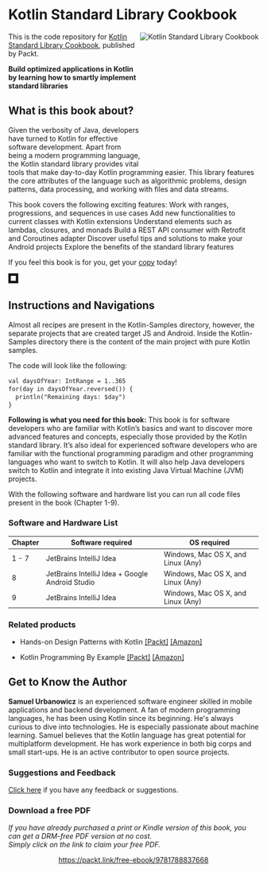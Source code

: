 


# Kotlin Standard Library Cookbook

<a href="https://www.packtpub.com/application-development/kotlin-standard-library-cookbook?utm_source=github&utm_medium=repository&utm_campaign=9781788837668 "><img src="https://www.packtpub.com/sites/default/files/B09896.png" alt="Kotlin Standard Library Cookbook" height="256px" align="right"></a>

This is the code repository for [Kotlin Standard Library Cookbook](https://www.packtpub.com/application-development/kotlin-standard-library-cookbook?utm_source=github&utm_medium=repository&utm_campaign=9781788837668 ), published by Packt.

**Build optimized applications in Kotlin by learning how to smartly implement standard libraries**

## What is this book about?
Given the verbosity of Java, developers have turned to Kotlin for effective software development. Apart from being a modern programming language, the Kotlin standard library provides vital tools that make day-to-day Kotlin programming easier. This library features the core attributes of the language such as algorithmic problems, design patterns, data processing, and working with files and data streams.

This book covers the following exciting features:
Work with ranges, progressions, and sequences in use cases 
Add new functionalities to current classes with Kotlin extensions 
Understand elements such as lambdas, closures, and monads 
Build a REST API consumer with Retrofit and Coroutines adapter 
Discover useful tips and solutions to make your Android projects 
Explore the benefits of the standard library features 

If you feel this book is for you, get your [copy](https://www.amazon.com/dp/1788837665) today!

<a href="https://www.packtpub.com/?utm_source=github&utm_medium=banner&utm_campaign=GitHubBanner"><img src="https://raw.githubusercontent.com/PacktPublishing/GitHub/master/GitHub.png" 
alt="https://www.packtpub.com/" border="5" /></a>

## Instructions and Navigations
Almost all recipes are present in the Kotlin-Samples directory, however, the separate projects that are created target JS and Android.
Inside the Kotlin-Samples directory there is the content of the main project with pure Kotlin samples.

The code will look like the following:
```
val daysOfYear: IntRange = 1..365
for(day in daysOfYear.reversed()) {
  println("Remaining days: $day")
}
```

**Following is what you need for this book:**
This book is for software developers who are familiar with Kotlin’s basics and want to discover more advanced features and concepts, especially those provided by the Kotlin standard library. It’s also ideal for experienced software developers who are familiar with the functional programming paradigm and other programming languages who want to switch to Kotlin. It will also help Java developers switch to Kotlin and integrate it into existing Java Virtual Machine (JVM) projects.

With the following software and hardware list you can run all code files present in the book (Chapter 1-9).
### Software and Hardware List
| Chapter | Software required | OS required |
| -------- | ------------------------------------ | ----------------------------------- |
| 1 - 7 | JetBrains IntelliJ Idea | Windows, Mac OS X, and Linux (Any) |
| 8 | JetBrains IntelliJ Idea + Google Android Studio | Windows, Mac OS X, and Linux (Any) |
| 9 | JetBrains IntelliJ Idea | Windows, Mac OS X, and Linux (Any) |

### Related products
* Hands-on Design Patterns with Kotlin [[Packt]](https://www.packtpub.com/application-development/hands-design-patterns-kotlin?utm_source=github&utm_medium=repository&utm_campaign=9781788998017 ) [[Amazon]](https://www.amazon.com/dp/1788998014)

* Kotlin Programming By Example [[Packt]](https://www.packtpub.com/application-development/kotlin-programming-example?utm_source=github&utm_medium=repository&utm_campaign=9781788474542 ) [[Amazon]](https://www.amazon.com/dp/1788474546)

## Get to Know the Author
**Samuel Urbanowicz**
is an experienced software engineer skilled in mobile applications and backend development. A fan of modern programming languages, he has been using Kotlin since its beginning. He's always curious to dive into technologies. He is especially passionate about machine learning. Samuel believes that the Kotlin language has great potential for multiplatform development. He has work experience in both big corps and small start-ups. He is an active contributor to open source projects.

### Suggestions and Feedback
[Click here](https://docs.google.com/forms/d/e/1FAIpQLSdy7dATC6QmEL81FIUuymZ0Wy9vH1jHkvpY57OiMeKGqib_Ow/viewform) if you have any feedback or suggestions.
### Download a free PDF

 <i>If you have already purchased a print or Kindle version of this book, you can get a DRM-free PDF version at no cost.<br>Simply click on the link to claim your free PDF.</i>
<p align="center"> <a href="https://packt.link/free-ebook/9781788837668">https://packt.link/free-ebook/9781788837668 </a> </p>